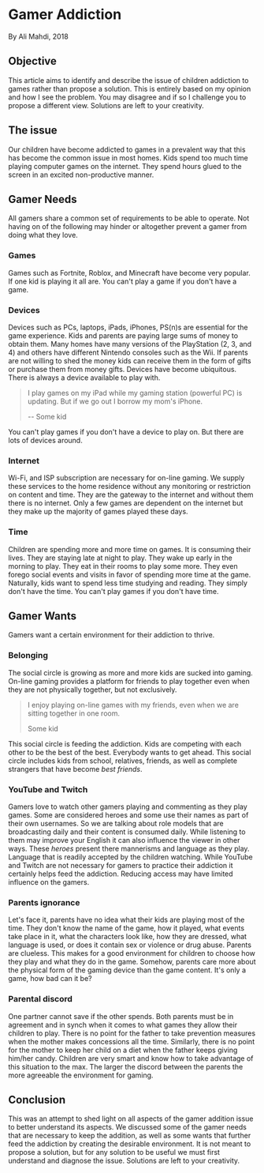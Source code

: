 # Gamer Addiction
By Ali Mahdi, 2018

## Objective

This article aims to identify and describe the issue of children addiction to games rather than propose a solution. This is entirely based on my opinion and how I see the problem. You may disagree and if so I challenge you to propose a different view. Solutions are left to your creativity.

## The issue

Our children have become addicted to games in a prevalent way that this has become the common issue in most homes. Kids spend too much time playing computer games on the internet. They spend hours glued to the screen in an excited non-productive manner.

## Gamer Needs

All gamers share a common set of requirements to be able to operate. Not having on of the following may hinder or altogether prevent a gamer from doing what they love.

### Games

Games such as Fortnite, Roblox, and Minecraft have become very popular. If one kid is playing it all are.
You can't play a game if you don't have a game.

### Devices

Devices such as PCs, laptops, iPads, iPhones, PS(n)s are essential for the game experience. Kids and parents are paying large sums of money to obtain them. Many homes have many versions of the PlayStation (2, 3, and 4) and others have different Nintendo consoles such as the Wii. If parents are not willing to shed the money kids can receive them in the form of gifts or purchase them from money gifts.
Devices have become ubiquitous. There is always a device available to play with.

> I play games on my iPad while my gaming station (powerful PC) is updating. But if we go out I borrow my mom's iPhone.
>
> -- Some kid

You can't play games if you don't have a device to play on. But there are lots of devices around.

### Internet

Wi-Fi, and ISP subscription are necessary for on-line gaming. We supply these services to the home residence without any monitoring or restriction on content and time. They are the gateway to the internet and without them there is no internet.
Only a few games are dependent on the internet but they make up the majority of games played these days.

### Time

Children are spending more and more time on games. It is consuming their lives. They are staying late at night to play. They wake up early in the morning to play. They eat in their rooms to play some more. They even forego social events and visits in favor of spending more time at the game. Naturally, kids want to spend less time studying and reading. They simply don't have the time.
You can't play games if you don't have time.

## Gamer Wants

Gamers want a certain environment for their addiction to thrive.

### Belonging

The social circle is growing as more and more kids are sucked into gaming. On-line gaming provides a platform for friends to play together even when they are not physically together, but not exclusively.

> I enjoy playing on-line games with my friends, even when we are sitting together in one room.
>
> Some kid

This social circle is feeding the addiction. Kids are competing with each other to be the best of the best. Everybody wants to get ahead. This social circle includes kids from school, relatives, friends, as well as complete strangers that have become _best friends_.

### YouTube and Twitch

Gamers love to watch other gamers playing and commenting as they play games. Some are considered heroes and some use their names as part of their own usernames. So we are talking about role models that are broadcasting daily and their content is consumed daily. While listening to them may improve your English it can also influence the viewer in other ways. These _heroes_ present there mannerisms and language as they play. Language that is readily accepted by the children watching.
While YouTube and Twitch are not necessary for gamers to practice their addiction it certainly helps feed the addiction. Reducing access may have limited influence on the gamers.

### Parents ignorance

Let's face it, parents have no idea what their kids are playing most of the time. They don't know the name of the game, how it played, what events take place in it, what the characters look like, how they are dressed, what language is used, or does it contain sex or violence or drug abuse. Parents are clueless. This makes for a good environment for children to choose how they play and what they do in the game.
Somehow, parents care more about the physical form of the gaming device than the game content. It's only a game, how bad can it be?

### Parental discord

One partner cannot save if the other spends. Both parents must be in agreement and in synch when it comes to what games they allow their children to play. There is no point for the father to take prevention measures when the mother makes concessions all the time. Similarly, there is no point for the mother to keep her child on a diet when the father keeps giving him/her candy. Children are very smart and know how to take advantage of this situation to the max.
The larger the discord between the parents the more agreeable the environment for gaming.

## Conclusion

This was an attempt to shed light on all aspects of the gamer addition issue to better understand its aspects. We discussed some of the gamer needs that are necessary to keep the addition, as well as some wants that further feed the addiction by creating the desirable environment. It is not meant to propose a solution, but for any solution to be useful we must first understand and diagnose the issue. Solutions are left to your creativity.
